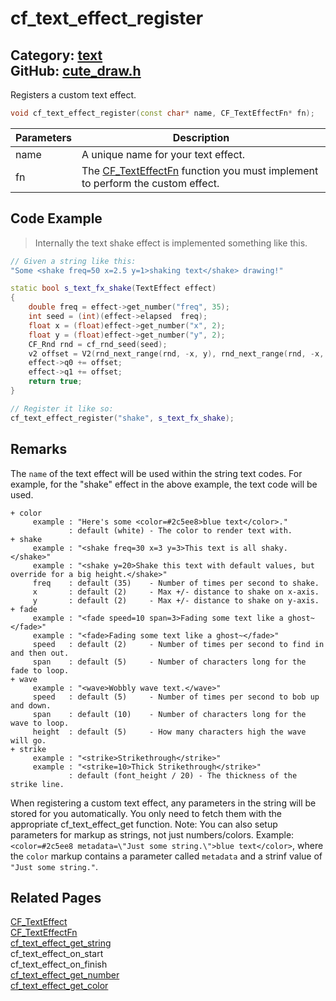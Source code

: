 [//]: # (This file is automatically generated by Cute Framework's docs parser.)
[//]: # (Do not edit this file by hand!)
[//]: # (See: https://github.com/RandyGaul/cute_framework/blob/master/samples/docs_parser.cpp)
[](../header.md ':include')

# cf_text_effect_register

Category: [text](/api_reference?id=text)  
GitHub: [cute_draw.h](https://github.com/RandyGaul/cute_framework/blob/master/include/cute_draw.h)  
---

Registers a custom text effect.

```cpp
void cf_text_effect_register(const char* name, CF_TextEffectFn* fn);
```

Parameters | Description
--- | ---
name | A unique name for your text effect.
fn | The [CF_TextEffectFn](/text/cf_texteffectfn.md) function you must implement to perform the custom effect.

## Code Example

> Internally the text shake effect is implemented something like this.

```cpp
// Given a string like this:
"Some <shake freq=50 x=2.5 y=1>shaking text</shake> drawing!"

static bool s_text_fx_shake(TextEffect effect)
{
    double freq = effect->get_number("freq", 35);
    int seed = (int)(effect->elapsed  freq);
    float x = (float)effect->get_number("x", 2);
    float y = (float)effect->get_number("y", 2);
    CF_Rnd rnd = cf_rnd_seed(seed);
    v2 offset = V2(rnd_next_range(rnd, -x, y), rnd_next_range(rnd, -x, y));
    effect->q0 += offset;
    effect->q1 += offset;
    return true;
}

// Register it like so:
cf_text_effect_register("shake", s_text_fx_shake);
```

## Remarks

The `name` of the text effect will be used within the string text codes. For example, for the "shake" effect in the above
example, the text code <shake> will be used.
```
+ color
     example : "Here's some <color=#2c5ee8>blue text</color>."
             : default (white) - The color to render text with.
+ shake
     example : "<shake freq=30 x=3 y=3>This text is all shaky.</shake>"
     example : "<shake y=20>Shake this text with default values, but override for a big height.</shake>"
     freq    : default (35)    - Number of times per second to shake.
     x       : default (2)     - Max +/- distance to shake on x-axis.
     y       : default (2)     - Max +/- distance to shake on y-axis.
+ fade
     example : "<fade speed=10 span=3>Fading some text like a ghost~</fade>"
     example : "<fade>Fading some text like a ghost~</fade>"
     speed   : default (2)     - Number of times per second to find in and then out.
     span    : default (5)     - Number of characters long for the fade to loop.
+ wave
     example : "<wave>Wobbly wave text.</wave>"
     speed   : default (5)     - Number of times per second to bob up and down.
     span    : default (10)    - Number of characters long for the wave to loop.
     height  : default (5)     - How many characters high the wave will go.
+ strike
     example : "<strike>Strikethrough</strike>"
     example : "<strike=10>Thick Strikethrough</strike>"
             : default (font_height / 20) - The thickness of the strike line.
```
When registering a custom text effect, any parameters in the string will be stored for you
automatically. You only need to fetch them with the appropriate cf_text_effect_get function.
Note: You can also setup parameters for markup as strings, not just numbers/colors. Example: `<color=#2c5ee8 metadata=\"Just some string.\">blue text</color>`,
where the `color` markup contains a parameter called `metadata` and a strinf value of `"Just some string."`.

## Related Pages

[CF_TextEffect](/text/cf_texteffect.md)  
[CF_TextEffectFn](/text/cf_texteffectfn.md)  
[cf_text_effect_get_string](/text/cf_text_effect_get_string.md)  
cf_text_effect_on_start  
cf_text_effect_on_finish  
[cf_text_effect_get_number](/text/cf_text_effect_get_number.md)  
[cf_text_effect_get_color](/text/cf_text_effect_get_color.md)  
